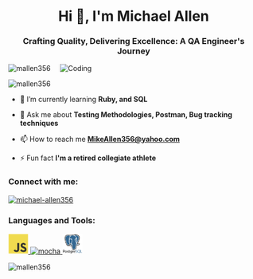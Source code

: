 <h1 align="center">Hi 👋, I'm Michael Allen</h1>
<h3 align="center">Crafting Quality, Delivering Excellence: A QA Engineer's Journey</h3>
<img align="right" alt="Coding" width="400" src="https://media2.giphy.com/media/v1.Y2lkPTc5MGI3NjExa3l2Z2lzNTRndG1ma2cyc3djb3UwenZzaHk5ZTAwbDE1c2Fvd2xuNCZlcD12MV9pbnRlcm5hbF9naWZfYnlfaWQmY3Q9Zw/cFdHXXm5GhJsc/giphy.gif"
<p align="left"> <img src="https://komarev.com/ghpvc/?username=mallen356&label=Profile%20views&color=0e75b6&style=flat" alt="mallen356" /> </p>


<p align="left"> <img src="https://komarev.com/ghpvc/?username=mallen356&label=Profile%20views&color=0e75b6&style=flat" alt="mallen356" /> </p>

- 🌱 I’m currently learning **Ruby, and SQL**

- 💬 Ask me about **Testing Methodologies, Postman, Bug tracking techniques**

- 📫 How to reach me **MikeAllen356@yahoo.com**

- ⚡ Fun fact **I'm a retired collegiate athlete**

<h3 align="left">Connect with me:</h3>
<p align="left">
<a href="https://linkedin.com/in/michael-allen356" target="blank"><img align="center" src="https://raw.githubusercontent.com/rahuldkjain/github-profile-readme-generator/master/src/images/icons/Social/linked-in-alt.svg" alt="michael-allen356" height="30" width="40" /></a>
</p>

<h3 align="left">Languages and Tools:</h3>
<p align="left"> <a href="https://developer.mozilla.org/en-US/docs/Web/JavaScript" target="_blank" rel="noreferrer"> <img src="https://raw.githubusercontent.com/devicons/devicon/master/icons/javascript/javascript-original.svg" alt="javascript" width="40" height="40"/> </a> <a href="https://mochajs.org" target="_blank" rel="noreferrer"> <img src="https://www.vectorlogo.zone/logos/mochajs/mochajs-icon.svg" alt="mocha" width="40" height="40"/> </a> <a href="https://www.postgresql.org" target="_blank" rel="noreferrer"> <img src="https://raw.githubusercontent.com/devicons/devicon/master/icons/postgresql/postgresql-original-wordmark.svg" alt="postgresql" width="40" height="40"/> </a> </p>

<p><img align="center" src="https://github-readme-stats.vercel.app/api/top-langs?username=mallen356&show_icons=true&locale=en&layout=compact" alt="mallen356" /></p>
